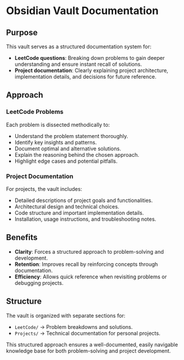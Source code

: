# Obsidian Vault Documentation  

## Purpose  
This vault serves as a structured documentation system for:  
- **LeetCode questions**: Breaking down problems to gain deeper understanding and ensure instant recall of solutions.  
- **Project documentation**: Clearly explaining project architecture, implementation details, and decisions for future reference.  

## Approach  
### LeetCode Problems  
Each problem is dissected methodically to:  
- Understand the problem statement thoroughly.  
- Identify key insights and patterns.  
- Document optimal and alternative solutions.  
- Explain the reasoning behind the chosen approach.  
- Highlight edge cases and potential pitfalls.  

### Project Documentation  
For projects, the vault includes:  
- Detailed descriptions of project goals and functionalities.  
- Architectural design and technical choices.  
- Code structure and important implementation details.  
- Installation, usage instructions, and troubleshooting notes.  

## Benefits  
- **Clarity**: Forces a structured approach to problem-solving and development.  
- **Retention**: Improves recall by reinforcing concepts through documentation.  
- **Efficiency**: Allows quick reference when revisiting problems or debugging projects.  

## Structure  
The vault is organized with separate sections for:  
- `LeetCode/` → Problem breakdowns and solutions.  
- `Projects/` → Technical documentation for personal projects.  

This structured approach ensures a well-documented, easily navigable knowledge base for both problem-solving and project development.  
